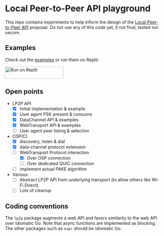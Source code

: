 # Local Peer-to-Peer API playground

This repo contains experiments to help inform the design of the [Local Peer-to-Peer API](https://github.com/WICG/local-peer-to-peer) proposal. Do not use any of this code yet, it not final, tested nor secure.

## Examples

Check out the [examples](./examples/) or run them on Replit:

<a href="https://replit.com/@backkem/go-lp2p"><img loading="lazy" src="https://replit.com/badge/github/backkem/go-lp2p" alt="Run on Replit" style="height: 40px; width: 190px;"></a>

## Open points

- LP2P API
  - [x] Initial implementation & example.
  - [x] User agent PSK present & consume
  - [x] DataChannel API & examples
  - [x] WebTransport API & examples
  - [ ] User agent peer listing & selection
- OSP(C)
  - [x] discovery, listen & dial
  - [x] data-channel protocol extension
  - [ ] WebTransport Protocol interaction
    - [x] Over OSP connection
    - [ ] Over dedicated QUIC connection
  - [ ] implement actual PAKE algorithm
- Various
  - [ ] Abstract LP2P API from underlying transport (to allow others like Wi-Fi Direct)
  - [ ] Lots of cleanup

## Coding conventions

The `lp2p` package augments a web API and favors similarity to the web API over idiomatic Go. Note that async functions are implemented as blocking. The other packages such as `ospc` should be idiomatic Go.
